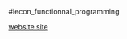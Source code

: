 #lecon_functionnal_programming

[website site](http://www-lisic.univ-littoral.fr/~verel/TEACHING/18-19/PF-M2app/index.html)
